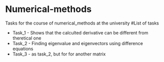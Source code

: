 # Numerical-methods
Tasks for the course of numerical_methods at the university
#List of tasks
* Task_1 - Shows that the calculted derivative can be different from theretical one
* Task_2 - Finding eigenvalue and eigenvectors using difference equations
* Task_3 - as task_2, but for for another matrix